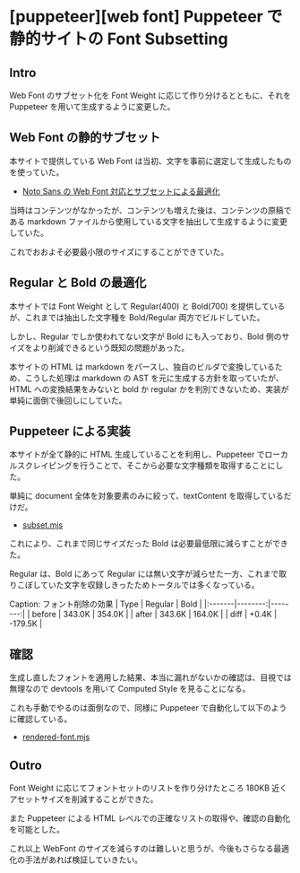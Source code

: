 # [puppeteer][web font] Puppeteer で静的サイトの Font Subsetting

## Intro

Web Font のサブセット化を Font Weight に応じて作り分けるとともに、それを Puppeteer を用いて生成するように変更した。


## Web Font の静的サブセット

本サイトで提供している Web Font は当初、文字を事前に選定して生成したものを使っていた。

- [Noto Sans の Web Font 対応とサブセットによる最適化](https://blog.jxck.io/entries/2016-03-14/web-font-noto-sans.html)

当時はコンテンツがなかったが、コンテンツも増えた後は、コンテンツの原稿である markdown ファイルから使用している文字を抽出して生成するように変更していた。

これでおおよそ必要最小限のサイズにすることができていた。


## Regular と Bold の最適化

本サイトでは Font Weight として Regular(400) と Bold(700) を提供しているが、これまでは抽出した文字種を Bold/Regular 両方でビルドしていた。

しかし、Regular でしか使われてない文字が Bold にも入っており、Bold 側のサイズをより削減できるという既知の問題があった。

本サイトの HTML は markdown をパースし、独自のビルダで変換しているため、こうした処理は markdown の AST を元に生成する方針を取っていたが、HTML への変換結果をみないと bold か regular かを判別できないため、実装が単純に面倒で後回しにしていた。


## Puppeteer による実装

本サイトが全て静的に HTML 生成していることを利用し、Puppeteer でローカルスクレイピングを行うことで、そこから必要な文字種類を取得することにした。

単純に document 全体を対象要素のみに絞って、textContent を取得しているだけだ。

- [subset.mjs](https://github.com/Jxck/jxck.io/blob/master/www.jxck.io/assets/font/subset.mjs)

これにより、これまで同じサイズだった Bold は必要最低限に減らすことができた。

Regular は、Bold にあって Regular には無い文字が減らせた一方、これまで取りこぼしていた文字を収録しきったためトータルでは多くなっている。

Caption: フォント削除の効果
| Type   | Regular | Bold    |
|:-------|--------:|--------:|
| before |  343.0K |  354.0K |
| after  |  343.6K |  164.0K |
| diff   |   +0.4K | -179.5K |


## 確認

生成し直したフォントを適用した結果、本当に漏れがないかの確認は、目視では無理なので devtools を用いて Computed Style を見ることになる。

これも手動でやるのは面倒なので、同様に Puppeteer で自動化して以下のように確認している。

- [rendered-font.mjs](https://github.com/Jxck/jxck.io/blob/master/www.jxck.io/assets/font/rendered-font.mjs)


## Outro

Font Weight に応じてフォントセットのリストを作り分けたところ 180KB 近くアセットサイズを削減することができた。

また Puppeteer による HTML レベルでの正確なリストの取得や、確認の自動化を可能とした。

これ以上 WebFont のサイズを減らすのは難しいと思うが、今後もさらなる最適化の手法があれば検証していきたい。